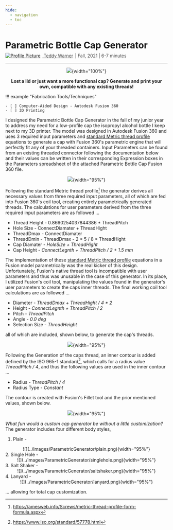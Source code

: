 ```yaml
---
hide:
  - navigation
  - toc
---
```


<link rel="stylesheet" href="../../assets/css/projects/project.css">

<script src="https://kit.fontawesome.com/79ff35ecec.js" crossorigin="anonymous"></script>

# Parametric Bottle Cap Generator

<div style="margin-top: -0.8em;">
  <span class="abtlinks"><a href="https://teddywarner.org/About-Me/about/"><img src="https://avatars.githubusercontent.com/u/48384497" alt="Profile Picture" class="profilepic"><span class="abt" style="font-weight: 300; padding-left: 6px;"> Teddy Warner</a><span class="abt" style="font-weight: 300; padding-left: 6px;"><span class="year">| Fall, 2021 </span>| <i class="far fa-clock"></i> 6-7 minutes</span></span></span>
</div>

---

<center>

![](../images/ParametricGenerator/beautyshot1.jpg){width="100%"}

**Lost a lid or just want a more functional cap? Generate and print your own, compatible with any existing threads!**

</center>

!!! example "Fabrication Tools/Techniques"

    - [ ] Computer-Aided Design - Autodesk Fusion 360
    - [ ] 3D Printing

I designed the Parametric Bottle Cap Generator in the fall of my junior year to address my need for a low-profile cap the isopropyl alcohol bottle I keep next to my 3D printer. The model was designed in Autodesk Fusion 360 and uses 3 required input parameters and [standard Metric thread profile](https://amesweb.info/Screws/metric-thread-profile-form-formula.aspx) equations to generate a cap with Fusion 360's parametric engine that will perfectly fit any of your threaded containers. Input Parameters can be found from an existing threaded connector following the documentation below and their values can be written in their corresponding Expression boxes in the Parameters spreadsheet of the attached Parametric Bottle Cap Fusion 360 file.

<center>

![](../images/ParametricGenerator/capparameters.png){width="95%"}

</center>

Following the standard Metric thread profile[^1] the generator derives all necessary values from three required input parameters, all of which are fed into Fusion 360's coil tool, creating entirely parametrically generated threads. The calculations for user parameters derived from the three required input parameters are as followed ...

 - Thread Height - 0.8660254037844386 * ThreadPitch
 - Hole Size - ConnectDiamater + ThreadHight
 - ThreadDmax - ConnectDiamater
 - ThreadDmin - ThreadDmax - 2 * 5 / 8 * ThreadHight
 - Cap Diamater - *HoleSize + ThreadHight*
 - Cap Height - *ConnectLegnth + ThreadPitch / 2 + 1.5 mm*

The implementation of these [standard Metric thread profile](https://amesweb.info/Screws/metric-thread-profile-form-formula.aspx) equations in a Fusion model parametrically was the real kicker of this design. Unfortunately, Fusion's native thread tool is incompatible with user parameters and thus was unusable in the case of this generator. In its place, I utilized Fusion's coil tool, manipulating the values found in the generator's user parameters to create the caps inner threads. The final working coil tool calculations are as followed ...

 - Diameter - *ThreadDmax + ThreadHight / 4 * 2*
 - Height - *ConnectLegnth + ThreadPitch / 2*
 - Pitch - *ThreadPitch*
 - Angle - *0.0 deg*
 - Selection Size - *ThreadHeight*

all of which are included, shown below, to generate the cap's threads.

<center>

![](../images/ParametricGenerator/ThreadCap.png){width="95%"}

</center>

Following the Generation of the caps thread, an inner contour is added defined by the ISO 965-1 standard[^2], which calls for a radius value *ThreadPitch / 4*, and thus the following values are used in the inner contour ...

 - Radius - *ThreadPitch / 4*
 - Radius Type - *Constant*

The contour is created with Fusion's Fillet tool and the prior mentioned values, shown below.

<center>

![](../images/ParametricGenerator/threadfillet.png){width="95%"}

</center>

*What fun would a custom cap generator be without a little customization?* The generator includes four different body styles,

1. Plain -
<center>
![](../images/ParametricGenerator/plain.png){width="95%"}
</center>
2. Single Hole -
<center>
![](../images/ParametricGenerator/singlehole.png){width="95%"}
</center>
3. Salt Shaker -
<center>
![](../images/ParametricGenerator/saltshaker.png){width="95%"}
</center>
4. Lanyard -
<center>
![](../images/ParametricGenerator/lanyard.png){width="95%"}
</center>

... allowing for total cap customization.

[^1]: https://amesweb.info/Screws/metric-thread-profile-form-formula.aspx
[^2]: https://www.iso.org/standard/57778.html